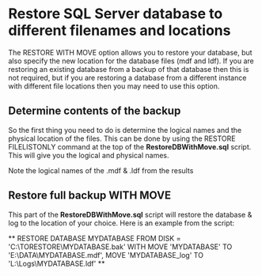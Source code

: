 # Restore SQL Server database to different filenames and locations #

The RESTORE WITH MOVE option allows you to restore your database, but also specify the new location for the database files (mdf and ldf).  If you are restoring an existing database from a backup of that database then this is not required, but if you are restoring a database from a different instance with different file locations then you may need to use this option.

## Determine contents of the backup ##

So the first thing you need to do is determine the logical names and the physical location of the files.  This can be done by using the RESTORE FILELISTONLY command at the top of the **RestoreDBWithMove.sql** script.  This will give you the logical and physical names.

Note the logical names of the .mdf & .ldf from the results

## Restore full backup WITH MOVE ##

This part of the **RestoreDBWithMove.sql** script will restore the database & log to the location of your choice. Here is an example from the script:

** RESTORE DATABASE MYDATABASE
FROM DISK = 'C:\TORESTORE\MYDATABASE.bak'
WITH MOVE 'MYDATABASE' TO 'E:\DATA\MYDATABASE.mdf',
MOVE 'MYDATABASE_log' TO 'L:\Logs\MYDATABASE.ldf' **
